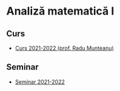 # Analiză matematică I

## Curs

- [Curs 2021-2022 (prof. Radu Munteanu)](https://drive.google.com/drive/folders/1hTq9G4hCKdLd9I3GuwTa2EL1MDstgRNT?usp=sharing)

## Seminar

- [Seminar 2021-2022](https://drive.google.com/drive/folders/1kw2JJyarL7R4VRwjtMvmf3rU_vNcmLZ2?usp=sharing)

